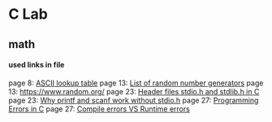 # C Lab
## math

#### used links in file
page 8: [ASCII lookup table](https://www.tutorialspoint.com/html/ascii_table_lookup.htm)
page 13: [List of random number generators](https://en.wikipedia.org/wiki/List_of_random_number_generators)
page 13: https://www.random.org/
page 23: [Header files stdio.h and stdlib.h in C](https://www.tutorialspoint.com/header-files-stdio-h-and-stdlib-h-in-c)
page 23: [Why printf and scanf work without stdio.h](https://stackoverflow.com/questions/2199076/printf-and-scanf-work-without-stdio-h-why)
page 27: [Programming Errors in C](https://www.javatpoint.com/programming-errors-in-c)
page 27: [Compile errors VS Runtime errors](https://www.geeksforgeeks.org/difference-between-compile-time-errors-and-runtime-errors/)